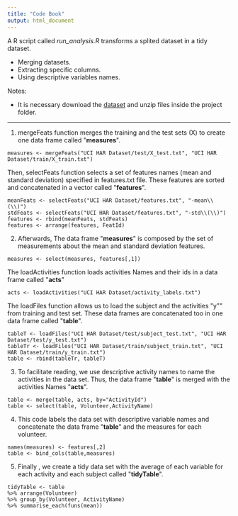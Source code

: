 ```yaml
---
title: "Code Book"
output: html_document
---
```

A R script called *run_analysis.R* transforms a splited dataset in a tidy dataset. 

* Merging datasets.
* Extracting specific columns.
* Using descriptive variables names.
    
Notes: 

- It is necessary download the [dataset](https://d396qusza40orc.cloudfront.net/getdata%2Fprojectfiles%2FUCI%20HAR%20Dataset.zip) and unzip files inside the project folder.

---

1. mergeFeats function merges the training and the test sets (X) to create one data frame called "**measures**".
```{r}
measures <- mergeFeats("UCI HAR Dataset/test/X_test.txt", "UCI HAR Dataset/train/X_train.txt")
```

Then, selectFeats function selects a set of features names (mean and standard deviation) specified in features.txt file. These features are sorted and concatenated in a vector called "**features**".
```{r}
meanFeats <- selectFeats("UCI HAR Dataset/features.txt", "-mean\\(\\)")
stdFeats <- selectFeats("UCI HAR Dataset/features.txt", "-std\\(\\)")
features <- rbind(meanFeats, stdFeats)
features <- arrange(features, FeatId)
```

2. Afterwards, The data frame "**measures**" is composed by the set of measurements about the mean and standard deviation features. 
```{r}
measures <- select(measures, features[,1])
```

The loadActivities function loads activities Names and their ids in a data frame called "**acts**"
```{r}
acts <- loadActivities("UCI HAR Dataset/activity_labels.txt")
```

The loadFiles function allows us to load the subject and the activities "y"" from training and test set. These data frames are concatenated too in one data frame called "**table**".
```{r}
tableT <- loadFiles("UCI HAR Dataset/test/subject_test.txt", "UCI HAR Dataset/test/y_test.txt")
tableTr <- loadFiles("UCI HAR Dataset/train/subject_train.txt", "UCI HAR Dataset/train/y_train.txt")
table <- rbind(tableTr, tableT)
```
3. To facilitate reading, we use descriptive activity names to name the activities in the data set. Thus, the data frame "**table**" is merged with the activities Names "**acts**".
```{r}
table <- merge(table, acts, by="ActivityId") 
table <- select(table, Volunteer,ActivityName)
```

4. This code labels the data set with descriptive variable names and concatenate the data frame "**table**" and the measures for each volunteer. 
```{r}
names(measures) <- features[,2] 
table <- bind_cols(table,measures)
```

5. Finally , we create a tidy data set with the average of each variable for each activity and each subject called "**tidyTable**".
```{r}
tidyTable <- table 
%>% arrange(Volunteer) 
%>% group_by(Volunteer, ActivityName) 
%>% summarise_each(funs(mean))
```
